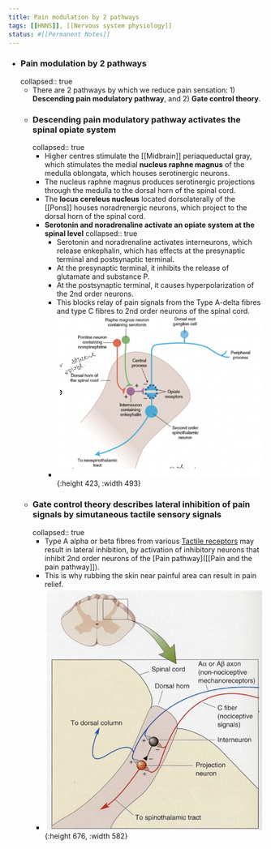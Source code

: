 ```yaml
---
title: Pain modulation by 2 pathways
tags: [[HNNS]], [[Nervous system physiology]]
status: #[[Permanent Notes]] 
---
```


- ### Pain modulation by 2 pathways
  collapsed:: true
	- There are 2 pathways by which we reduce pain sensation: 1) **Descending pain modulatory pathway**, and 2) **Gate control theory**.
	- ### Descending pain modulatory pathway activates the spinal opiate system
	  collapsed:: true
		- Higher centres stimulate the [[Midbrain]] periaqueductal gray, which stimulates the medial **nucleus raphne magnus** of the medulla oblongata, which houses serotinergic neurons.
		- The nucleus raphne magnus produces serotinergic projections through the medulla to the dorsal horn of the spinal cord.
		- The **locus cereleus nucleus** located dorsolaterally of the [[Pons]] houses noradrenergic neurons, which project to the dorsal horn of the spinal cord.
		- **Serotonin and noradrenaline activate an opiate system at the spinal level**
		  collapsed:: true
			- Serotonin and noradrenaline activates interneurons, which release enkephalin, which has effects at the presynaptic terminal and postsynaptic terminal.
			- At the presynaptic terminal, it inhibits the release of glutamate and substance P.
			- At the postsynaptic terminal, it causes hyperpolarization of the 2nd order neurons.
			- This blocks relay of pain signals from the Type A-delta fibres and type C fibres to 2nd order neurons of the spinal cord.
			- ![image.png](../assets/image_1672916843438_0.png){:height 423, :width 493}
	- ### Gate control theory describes lateral inhibition of pain signals by simutaneous tactile sensory signals
	  collapsed:: true
		- Type A alpha or beta fibres from various [Tactile receptors](((63b38605-65e0-4680-8d31-4d353bed6b4e))) may result in lateral inhibition, by activation of inhibitory neurons that inhibit 2nd order neurons of the [Pain pathway]([[Pain and the pain pathway]]).
		- This is why rubbing the skin near painful area can result in pain relief.
		- ![image.png](../assets/image_1672916852028_0.png){:height 676, :width 582}